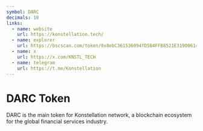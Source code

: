 ```yaml
---
symbol: DARC
decimals: 18
links:
  - name: website
    url: https://konstellation.tech/
  - name: explorer
    url: https://bscscan.com/token/0x8ebC361536094fD5B4FFB8521E31900614C9F55D
  - name: x
    url: https://x.com/KNSTL_TECH
  - name: telegram
    url: https://t.me/Konstellation
---
```


# DARC Token

DARC is the main token for Konstellation network, a blockchain ecosystem for the global financial services industry.
